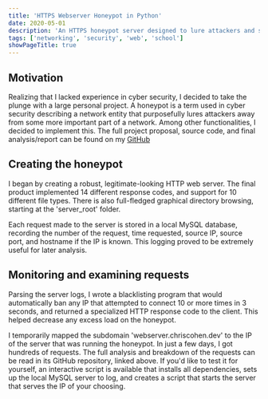 ```yaml
---
title: 'HTTPS Webserver Honeypot in Python'
date: 2020-05-01
description: 'An HTTPS honeypot server designed to lure attackers and study attack methodology.'
tags: ['networking', 'security', 'web', 'school']
showPageTitle: true
---
```


## Motivation
Realizing that I lacked experience in cyber security, I decided to 
take the plunge with a large personal project. A honeypot is a term 
used in cyber security describing a network entity that purposefully 
lures attackers away from some more important part of a network. Among 
other functionalities, I decided to implement this. The full project proposal, 
source code, and final analysis/report can be found on 
my [GitHub](https://github.com/cohenchris/webserver_honeypot)

## Creating the honeypot
I began by creating a robust, legitimate-looking HTTP web server. The
final product implemented 14 different response codes, and support for 10 
different file types. There is also full-fledged graphical directory browsing,
starting at the 'server_root' folder.

Each request made to the server is stored in a local MySQL database, recording the
number of the request, time requested, source IP, source port, and hostname if the 
IP is known. This logging proved to be extremely useful for later analysis.

## Monitoring and examining requests
Parsing the server logs, I wrote a blacklisting program that would automatically ban
any IP that attempted to connect 10 or more times in 3 seconds, and returned a specialized
HTTP response code to the client. This helped decrease any excess load on the honeypot.

I temporarily mapped the subdomain 'webserver.chriscohen.dev' to the IP of the server that was
running the honeypot. In just a few days, I got hundreds of requests. The full analysis and breakdown
of the requests can be read in its GitHub repository, linked above. If you'd like to test it for yourself,
an interactive script is available that installs all dependencies, sets up the local MySQL server to log,
and creates a script that starts the server that serves the IP of your choosing.
